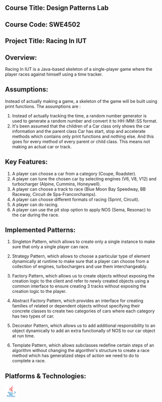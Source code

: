 ## Course Title: Design Patterns Lab
## Course Code: SWE4502
## Project Title: Racing In IUT

## Overview:
Racing In IUT is a Java-based skeleton of a single-player game where the player races against himself using a time tracker.

## Assumptions:
Instead of actually making a game, a skeleton of the game will be built using print functions. The assumptions are :
1. Instead of actually tracking the time, a random number generator is used to generate a
random number and convert it to HH::MM::SS format.
2. It's been assumed that the children of a Car class only shows the car information and the parent class
Car has start, stop and accelerate methods which contains only print functions and nothing
else. And this goes for every method of every parent or child class. This means not making an actual car or track.


## Key Features:
1. A player can choose a car from a category (Coupe, Roadster).
2. A player can tune the chosen car by selecting engines (V6, V8, V12) and turbocharger (Alpine, Cummins, Honeywell).
3. A player can choose a track to race (Blue Moon Bay Speedway, BB Raceway, Circuit de Spa-Francorchamps).
4. A player can choose different formats of racing (Sprint, Circuit).
5. A player can do racing.
6. A player can use the pit stop option to apply NOS (Sema, Resonac) to the car during the race.

## Implemented Patterns:
1. Singleton Pattern, which allows to create only a single instance to make sure that only a single player can race.
   
2. Strategy Pattern, which allows to choose a particular type of element dynamically at runtime to make sure that a player can choose from a collection of engines, turbochargers and use them interchangeably.
   
3. Factory Pattern, which allows us to create objects without
 exposing the creation logic to the client and refer to newly created objects using a common interface to ensure creating 3 tracks without exposing the creation logic to the player.

4. Abstract Factory Pattern, which provides an interface for creating families of related or dependent
 objects without specifying their concrete classes to create two categories of cars where each category has two types of car.

5. Decorator Pattern, which allows us to add additional responsibility to an object dynamically to add an extra functionally of
 NOS to our car object at run time.

6. Template Pattern, which allows subclasses redefine certain steps of an algorithm without changing the
 algorithm's structure to create a race method which has generalized steps of action we need to do to complete a race.


## Platforms & Technologies:
<a href="https://www.java.com" target="_blank" rel="noreferrer"> <img src="https://raw.githubusercontent.com/devicons/devicon/master/icons/java/java-original.svg" alt="java" width="40" height="40"/> </a>
